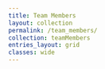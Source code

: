 ```yaml
---
title: Team Members
layout: collection
permalink: /team_members/
collection: teamMembers
entries_layout: grid
classes: wide
---
```

